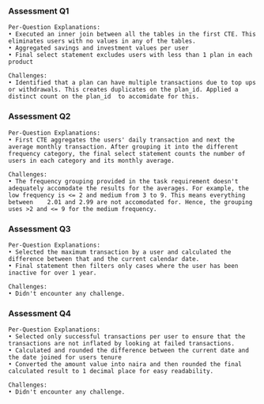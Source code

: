 ###  Assessment Q1
    Per-Question Explanations: 
    • Executed an inner join between all the tables in the first CTE. This eliminates users with no values in any of the tables.
    • Aggregated savings and investment values per user
    • Final select statement excludes users with less than 1 plan in each product
    
    Challenges: 
    • Identified that a plan can have multiple transactions due to top ups or withdrawals. This creates duplicates on the plan_id. Applied a distinct count on the plan_id  to accomidate for this.

###  Assessment Q2
    Per-Question Explanations: 
    • First CTE aggregates the users' daily transaction and next the average monthly transaction. After grouping it into the different frequency category, the final select statement counts the number of users in each category and its monthly average.

    Challenges: 
    • The frequency grouping provided in the task requirement doesn't adequately accomodate the results for the averages. For example, the low frequency is <= 2 and medium from 3 to 9. This means everything between    2.01 and 2.99 are not accomodated for. Hence, the grouping uses >2 and <= 9 for the medium frequency.

###  Assessment Q3
    Per-Question Explanations: 
    • Selected the maximum transaction by a user and calculated the difference between that and the current calendar date.
    • Final statement then filters only cases where the user has been inactive for over 1 year.

    Challenges: 
    • Didn't encounter any challenge.

###  Assessment Q4
    Per-Question Explanations: 
    • Selected only successful transactions per user to ensure that the transactions are not inflated by looking at failed transactions.
    • Calculated and rounded the difference between the current date and the date joined for users tenure
    • Converted the amount value into naira and then rounded the final calculated result to 1 decimal place for easy readability.

    Challenges: 
    • Didn't encounter any challenge.

